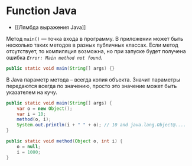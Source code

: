 # Function Java
* [[Лямбда выражения Java]]

Метод `main()` — точка входа в программу. В приложении может быть несколько таких методов в разных публичных классах. Если метод отсутствует, то компиляция возможна, но при запуске будет получена ошибка _`Error: Main method not found`_.

```java
public static void main(String[] args) {}
```

В Java параметр метода – всегда копия объекта. Значит параметры передаются всегда по значению, просто это значение может быть указателем на кучу.
```java
public static void main(String[] args) {
    var o = new Object();
    var i = 10;
    method(o, i);
    System.out.println(i + " " + o); // 10 and java.lang.Object@....
}

public static void method(Object o, int i) {
    o = null;
    i = 1000;
}
```

